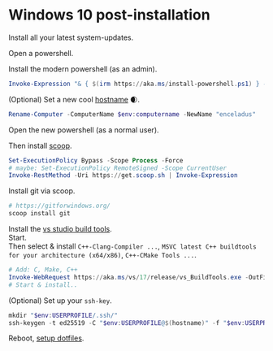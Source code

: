 # Windows 10 post-installation

Install all your latest system-updates.  

Open a powershell.  

Install the modern powershell (as an admin).  

```powershell
Invoke-Expression "& { $(irm https://aka.ms/install-powershell.ps1) } -UseMSI"
```

(Optional) Set a new cool [hostname](http://seriss.com/people/erco/unixtools/hostnames.html) 🌒.

```powershell
Rename-Computer -ComputerName $env:computername -NewName "enceladus"
```

Open the new powershell (as a normal user).

Then install [scoop](https://scoop.sh/).

```powershell
Set-ExecutionPolicy Bypass -Scope Process -Force
# maybe: Set-ExecutionPolicy RemoteSigned -Scope CurrentUser
Invoke-RestMethod -Uri https://get.scoop.sh | Invoke-Expression
```

Install git via scoop.

```powershell
# https://gitforwindows.org/
scoop install git
```

Install the [vs studio build tools](https://aka.ms/vs/17/release/vs_BuildTools.exe).  
Start.  
Then select & install `C++-Clang-Compiler ...`, `MSVC latest C++ buildtools for your architecture (x64/x86)`, `C++-CMake Tools ...`.

```powershell
# Add: C, Make, C++
Invoke-WebRequest https://aka.ms/vs/17/release/vs_BuildTools.exe -OutFile ~\Downloads\vs_BuildTools.exe
# Start & install..
```



(Optional) Set up your `ssh-key`.

```powershell
mkdir "$env:USERPROFILE/.ssh/"
ssh-keygen -t ed25519 -C "$env:USERPROFILE@$(hostname)" -f "$env:USERPROFILE/.ssh/id_ed25519"
```


Reboot, [setup dotfiles](2-how-to-windows-dotfiles.md).
